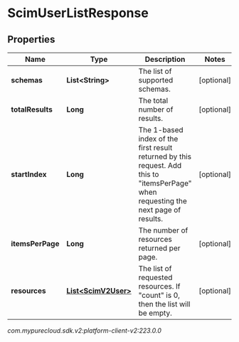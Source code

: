 # ScimUserListResponse


## Properties

| Name | Type | Description | Notes |
| ------------ | ------------- | ------------- | ------------- |
| **schemas** | **List&lt;String&gt;** | The list of supported schemas. |  [optional] |
| **totalResults** | **Long** | The total number of results. |  [optional] |
| **startIndex** | **Long** | The 1-based index of the first result returned by this request. Add this to \"itemsPerPage\" when requesting the next page of results. |  [optional] |
| **itemsPerPage** | **Long** | The number of resources returned per page. |  [optional] |
| **resources** | [**List&lt;ScimV2User&gt;**](ScimV2User) | The list of requested resources. If \"count\" is 0, then the list will be empty. |  [optional] |




_com.mypurecloud.sdk.v2:platform-client-v2:223.0.0_
